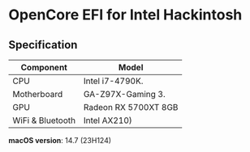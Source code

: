 # OpenCore EFI for Intel Hackintosh 


## Specification

| **Component**    | **Model**                                 |
|------------------|-------------------------------------------|
| CPU              | Intel i7-4790K.                           |
| Motherboard      | GA-Z97X-Gaming 3.                         |
| GPU              | Radeon RX 5700XT 8GB                      |
| WiFi & Bluetooth | Intel AX210) 			       |

**macOS version**: 14.7 (23H124)

